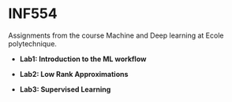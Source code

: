 # INF554
Assignments from the course Machine and Deep learning at Ecole polytechnique.

- **Lab1: Introduction to the ML workflow**

- **Lab2: Low Rank Approximations**

- **Lab3: Supervised Learning**

